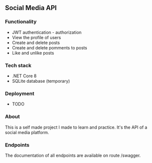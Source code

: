 ## Social Media API

### Functionality
- JWT authentication - authorization
- View the profile of users
- Create and delete posts
- Create and delete pomments to posts
- Like and unlike posts

### Tech stack
- .NET Core 8
- SQLite database (temporary)

### Deployment
- TODO

### About
This is a self made project I made to learn and practice. It's the API of a social media platform.

### Endpoints
The documentation of all endpoints are available on route /swagger.
